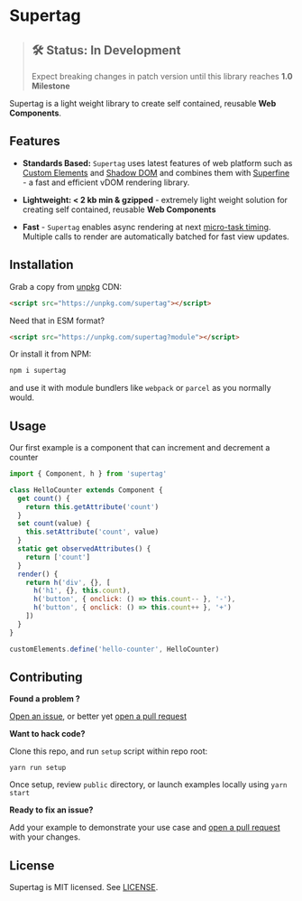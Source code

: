 # Supertag

> ## 🛠 Status: In Development
>
> Expect breaking changes in patch version until this library reaches **1.0 Milestone**

Supertag is a light weight library to create self contained, reusable **Web Components**.

## Features

- **Standards Based:** `Supertag` uses latest features of web platform such as [Custom Elements](https://developers.google.com/web/fundamentals/web-components/customelements) and [Shadow DOM](https://developers.google.com/web/fundamentals/web-components/shadowdom) and combines them with [Superfine](https://github.com/jorgebucaran/superfine) - a fast and efficient vDOM rendering library.

- **Lightweight: < 2 kb min & gzipped** - extremely light weight solution for creating self contained, reusable **Web Components**

- **Fast** - `Supertag` enables async rendering at next [micro-task timing](https://jakearchibald.com/2015/tasks-microtasks-queues-and-schedules/). Multiple calls to render are automatically batched for fast view updates.

## Installation

Grab a copy from [unpkg](https://unpkg.com/supertag) CDN:

```html
<script src="https://unpkg.com/supertag"></script>
```

Need that in ESM format?

```html
<script src="https://unpkg.com/supertag?module"></script>
```

Or install it from NPM:

```bash
npm i supertag
```

and use it with module bundlers like `webpack` or `parcel` as you normally would.

## Usage

Our first example is a component that can increment and decrement a counter

```js
import { Component, h } from 'supertag'

class HelloCounter extends Component {
  get count() {
    return this.getAttribute('count')
  }
  set count(value) {
    this.setAttribute('count', value)
  }
  static get observedAttributes() {
    return ['count']
  }
  render() {
    return h('div', {}, [
      h('h1', {}, this.count),
      h('button', { onclick: () => this.count-- }, '-'),
      h('button', { onclick: () => this.count++ }, '+')
    ])
  }
}

customElements.define('hello-counter', HelloCounter)
```

## Contributing

**Found a problem ?**

[Open an issue](https://github.com/osdevisnot/supertag/issues), or better yet [open a pull request](https://github.com/osdevisnot/supertag/pulls)

**Want to hack code?**

Clone this repo, and run `setup` script within repo root:

```
yarn run setup
```

Once setup, review `public` directory, or launch examples locally using `yarn start`

**Ready to fix an issue?**

Add your example to demonstrate your use case and [open a pull request](https://github.com/osdevisnot/supertag/pulls) with your changes.

## License

Supertag is MIT licensed. See [LICENSE](/LICENSE.md).
